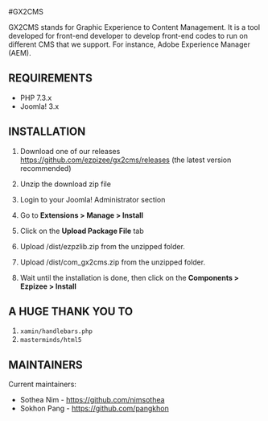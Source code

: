 #GX2CMS

GX2CMS stands for Graphic Experience to Content Management.
It is a tool developed for front-end developer to develop front-end 
codes to run on different CMS that we support. 
For instance, Adobe Experience Manager (AEM).

REQUIREMENTS
------------

* PHP 7.3.x
* Joomla! 3.x


INSTALLATION
------------

1) Download one of our releases https://github.com/ezpizee/gx2cms/releases (the latest version recommended)
 
2) Unzip the download zip file
 
3) Login to your Joomla! Administrator section
 
4) Go to **Extensions > Manage > Install**

5) Click on the **Upload Package File** tab
 
6) Upload /dist/ezpzlib.zip from the unzipped folder.
 
7) Upload /dist/com_gx2cms.zip from the unzipped folder.

5) Wait until the installation is done, then click on the **Components > Ezpizee > Install**

A HUGE THANK YOU TO
-------------------

1) `xamin/handlebars.php`
2) `masterminds/html5`

MAINTAINERS
-----------

Current maintainers:
 * Sothea Nim - https://github.com/nimsothea
 * Sokhon Pang - https://github.com/pangkhon
